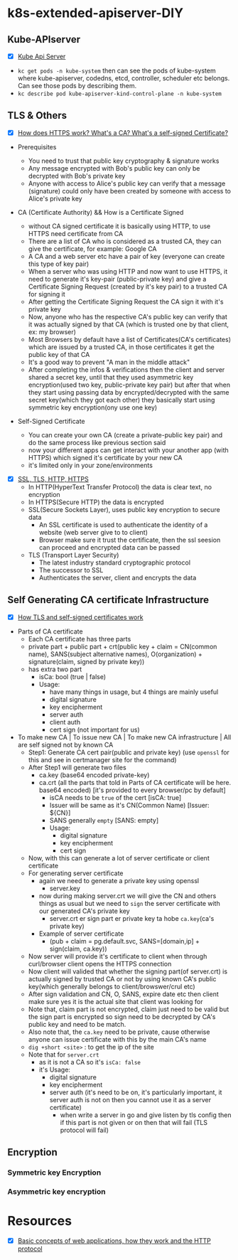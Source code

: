 # k8s-extended-apiserver-DIY




## Kube-APIserver

- [x] [Kube Api Server](https://www.youtube.com/watch?v=EJGwWP_qFVw)
- `kc get pods -n kube-system` then can see the pods of kube-system where kube-apiserver, codedns, etcd, controller, scheduler etc belongs. Can see those pods by describing them.
- `kc describe pod kube-apiserver-kind-control-plane -n kube-system`


## TLS & Others

- [x] [How does HTTPS work? What's a CA? What's a self-signed Certificate?](https://www.youtube.com/watch?v=T4Df5_cojAs)
- Prerequisites
    - You need to trust that public key cryptography & signature works
    - Any message encrypted with Bob's public key can only be decrypted with Bob's private key
    - Anyone with access to Alice's public key can verify that a message (signature) could only have been created by someone with access to Alice's private key

- CA (Certificate Authority) && How is a Certificate Signed
    - without CA signed certificate it is basically using HTTP, to use HTTPS need certificate from CA
    - There are a list of CA who is considered as a trusted CA, they can give the certificate, for example: Google CA
    - A CA and a web server etc have a pair of key (everyone can create this type of key pair)
    - When a server who was using HTTP and now want to use HTTPS, it need to generate it's key-pair (public-private key) and give a Certificate Signing Request (created by it's key pair) to a trusted CA for signing it
    - After getting the Certificate Signing Request the CA sign it with it's private key
    - Now, anyone who has the respective CA's public key can verify that it was actually signed by that CA (which is trusted one by that client, ex: my browser)
    - Most Browsers by default have a list of Certificates(CA's certificates) which are issued by a trusted CA, in those certificates it get the public key of that CA
    - It's a good way to prevent "A man in the middle attack"
    - After completing the infos & verifications then the client and server shared a secret key, until that they used asymmetric key encryption(used two key, public-private key pair) but after that when they start using passing data by encrypted/decrypted with the same secret key(which they got each other) they basically start using symmetric key encryption(ony use one key)

- Self-Signed Certificate
    - You can create your own CA (create a private-public key pair) and do the same process like previous section said
    - now your different apps can get interact with your another app (with HTTPS) which signed it's certificate by your new CA 
    - it's limited only in your zone/environments

- [x] [SSL, TLS, HTTP, HTTPS](https://www.youtube.com/watch?v=hExRDVZHhig)
    - In HTTP(HyperText Transfer Protocol) the data is clear text, no encryption
    - In HTTPS(Secure HTTP) the data is encrypted
    - SSL(Secure Sockets Layer), uses public key encryption to secure data
        - An SSL certificate is used to authenticate the identity of a website (web server give to to client)
        - Browser make sure it trust the certificate, then the ssl seesion can proceed and encrypted data can be passed
    - TLS (Transport Layer Security)
        - The latest industry standard cryptographic protocol
        - The successor to SSL
        - Authenticates the server, client and encrypts the data

## Self Generating CA certificate Infrastructure

- [x] [How TLS and self-signed certificates work](https://www.youtube.com/watch?v=gH5X7hLAWeU)
- Parts of CA certificate
    - Each CA certificate has three parts
    - private part + public part + crt(public key + claim = CN(common name), SANS(subject alternative names), O(organization) + signature(claim, signed by private key))
    - has extra two part
        - isCa: bool (true | false)
        - Usage:
            - have many things in usage, but 4 things are mainly useful
            - digital signature
            - key encipherment
            - server auth
            - client auth
            - cert sign (not important for us)
- To make new CA | To issue new CA | To make new CA infrastructure | All are self signed not by known CA
    - Step1: Generate CA cert pair(public and private key) (use `openssl` for this and see in certmanager site for the command)
    - After Step1 will generate two files
        - ca.key (base64 encoded private-key)
        - ca.crt (all the parts that told in Parts of CA certificate will be here. base64 encoded)  [it's provided to every browser/pc by default]
            - isCA needs to be `true` of the cert [isCA: true]
            - Issuer will be same as it's CN(Common Name)   [Issuer: ${CN}]
            - SANS generally `empty`  [SANS: empty]
            - Usage:
                - digital signature
                - key encipherment
                - cert sign
    - Now, with this can generate a lot of server certificate or client certificate
    - For generating server certificate
        - again we need to generate a private key using openssl
            - server.key
        - now during making server.crt we will give the CN and others  things as usual but we need to `sign` the server certificate with our generated CA's private key
            - server.crt er sign part er private key ta hobe `ca.key`(ca's private key)
        - Example of server certificate
            - (pub + claim = pg.default.svc, SANS=[domain,ip] + sign(claim, ca.key))
    - Now server will provide it's certificate to client when through curl/browser client opens the HTTPS connection 
    - Now client will valided that whether the signing part(of server.crt) is actually signed by trusted CA or not by using known CA's public key(which generally belongs to client/browswer/crul etc)
    - After sign validation and CN, O, SANS, expire date etc then client make sure yes it is the actual site that client was looking for
    - Note that, claim part is not encrypted, claim just need to be valid but the sign part is encrypted so sign need to be decrypted by CA's public key and need to be match.
    - Also note that, the `ca.key` need to be private, cause otherwise anyone can issue certificate with this by the main CA's name            
    - `dig +short <site>` : to get the ip of the site
    - Note that for `server.crt`
        - as it is not a CA so it's `isCa: false`
        - it's Usage:
            - digital signature
            - key encipherment
            - server auth (it's need to be on, it's particularly important, it server auth is not on then you cannot use it as a server certificate)
                - when write a server in go and give listen by tls config then if this part is not given or on then that will fail (TLS protocol will fail)
    


## Encryption

### Symmetric key Encryption


### Asymmetric key encryption





# Resources

- [x] [Basic concepts of web applications, how they work and the HTTP protocol](https://www.youtube.com/watch?v=RsQ1tFLwldY)
